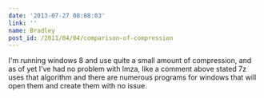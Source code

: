 ```yaml
---
date: '2013-07-27 08:08:03'
link: ''
name: Bradley
post_id: /2011/04/04/comparison-of-compression
---
```


I'm running windows 8 and use quite a small amount of compression, and as of yet I've had no problem with lmza, like a comment above stated 7z uses that algorithm and there are numerous programs for windows that will open them and create them with no issue.